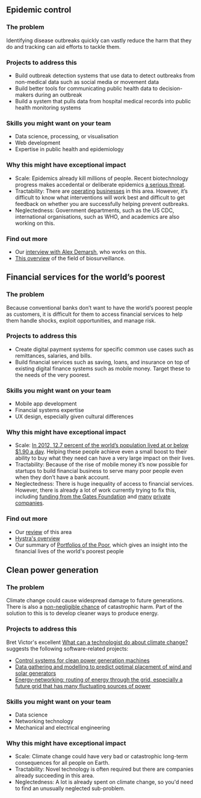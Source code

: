 ## Epidemic control

### The problem
Identifying disease outbreaks quickly can vastly reduce the harm that they do and tracking can aid efforts to tackle them.

### Projects to address this

* Build outbreak detection systems that use data to detect outbreaks from non-medical data such as social media or movement data
* Build better tools for communicating public health data to decision-makers during an outbreak
* Build a system that pulls data from hospital medical records into public health monitoring systems

### Skills you might want on your team

* Data science, processing, or visualisation
* Web development
* Expertise in public health and epidemiology

### Why this might have exceptional impact

* Scale: Epidemics already kill millions of people. Recent biotechnology progress makes accedental or deliberate epidemics [a serious threat](http://www.openphilanthropy.org/research/cause-reports/biosecurity).
* Tractability: There are [operating](http://bluedot.global/) [businesses](http://www.epidemico.com/) in this area. However, it’s difficult to know what interventions will work best and difficult to get feedback on whether you are successfully helping prevent outbreaks.
* Neglectedness: Government departments, such as the US CDC, international organisations, such as WHO, and academics are also working on this.

### Find out more

* Our [interview with Alex Demarsh](http://goodtechnologyproject.org/blog/2016/06/11/interview-with-alex-demarsh), who works on this.
* [This overview](http://faculty.nps.edu/rdfricke/docs/Encyclopedia%20Article.pdf) of the field of biosurveillance.

## Financial services for the world’s poorest

### The problem
Because conventional banks don’t want to have the world’s poorest people as customers, it is difficult for them to access financial services to help them handle shocks, exploit opportunities, and manage risk.

### Projects to address this

* Create digital payment systems for specific common use cases such as remittances, salaries, and bills.
* Build financial services such as saving, loans, and insurance on top of existing digital finance systems such as mobile money. Target these to the needs of the very poorest.

### Skills you might want on your team

* Mobile app development
* Financial systems expertise
* UX design, especially given cultural differences

### Why this might have exceptional impact

* Scale: [In 2012, 12.7 percent of the world’s population lived at or below $1.90 a day](http://www.worldbank.org/en/topic/poverty/overview). Helping these people achieve even a small boost to their ability to buy what they need can have a very large impact on their lives.
* Tractability: Because of the rise of mobile money it’s now possible for startups to build financial business to serve many poor people even when they don’t have a bank account.
* Neglectedness: There is huge inequality of access to financial services. However, there is already a lot of work currently trying to fix this, including [funding from the Gates Foundation](http://www.gatesfoundation.org/What-We-Do/Global-Development/Financial-Services-for-the-Poor) and [many](https://www.sendwave.com) [private](https://branch.co/) [companies](http://www.safaricom.co.ke/personal/m-pesa/do-more-with-m-pesa/m-shwari).

### Find out more

* Our [review](http://goodtechnologyproject.org/blog/2016/01/04/digital-financial-services-for-the-poor-shallow-overview/) of this area
* [Hystra's overview](http://static1.squarespace.com/static/51bef39fe4b010d205f84a92/t/51f245abe4b0475c8b40f894/1374832043586/Hystra_Rapport_ICT_for_the_BoP.pdf#page=140)
* Our summary of [Portfolios of the Poor](http://goodtechnologyproject.org/blog/2016/01/12/portfolios-of-the-poor-book-summary/), which gives an insight into the financial lives of the world's poorest people

## Clean power generation

### The problem

Climate change could cause widespread damage to future generations. There is also a [non-negligible chance](https://80000hours.org/problem-profiles/climate-change/) of catastrophic harm. Part of the solution to this is to develop cleaner ways to produce energy.

### Projects to address this

Bret Victor's excellent [What can a technologist do about climate change?](http://worrydream.com/#!/ClimateChange) suggests the following software-related projects:

* [Control systems for clean power generation machines](http://worrydream.com/ClimateChange/#production-stuff)
* [Data gathering and modelling to predict optimal placement of wind and solar generators](http://worrydream.com/ClimateChange/#production-computation)
* [Energy-networking: routing of energy through the grid, especially a future grid that has many fluctuating sources of power](http://worrydream.com/ClimateChange/#moving-networking)

### Skills you might want on your team

* Data science
* Networking technology
* Mechanical and electrical engineering

### Why this might have exceptional impact

* Scale: Climate change could have very bad or catastrophic long-term consequences for all people on Earth.
* Tractability: Novel technology is often required but there are companies already succeeding in this area.
* Neglectedness: A lot is already spent on climate change, so you'd need to find an unusually neglected sub-problem.
